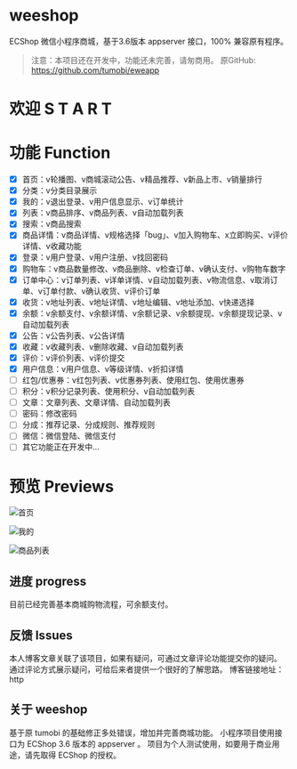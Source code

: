 # weeshop
ECShop 微信小程序商城，基于3.6版本 appserver 接口，100% 兼容原有程序。
> 注意：本项目还在开发中，功能还未完善，请匆商用。
> 原GitHub: https://github.com/tumobi/eweapp

# 欢迎 S T A R T

# 功能 Function
+ [x] 首页：v轮播图、v商城滚动公告、v精品推荐、v新品上市、v销量排行
+ [x] 分类：v分类目录展示
+ [x] 我的：v退出登录、v用户信息显示、v订单统计
+ [x] 列表：v商品排序、v商品列表、v自动加载列表
+ [x] 搜索：v商品搜索
+ [x] 商品详情：v商品详情、v规格选择「bug」、v加入购物车、x立即购买、v评价详情、v收藏功能
+ [x] 登录：v用户登录、v用户注册、v找回密码
+ [x] 购物车：v商品数量修改、v商品删除、v检查订单、v确认支付、v购物车数字
+ [x] 订单中心：v订单列表、v详单详情、v自动加载列表、v物流信息、v取消订单、v订单付款、v确认收货、v评价订单
+ [x] 收货：v地址列表、v地址详情、v地址编辑、v地址添加、v快递选择
+ [x] 余额：v余额支付、v余额详情、v余额记录、v余额提现、v余额提现记录、v自动加载列表
+ [x] 公告：v公告列表、v公告详情
+ [x] 收藏：v收藏列表、v删除收藏、v自动加载列表
+ [x] 评价：v评价列表、v评价提交
+ [x] 用户信息：v用户信息、v等级详情、v折扣详情
+ [ ] 红包/优惠券：v红包列表、v优惠券列表、使用红包、使用优惠券
+ [ ] 积分：v积分记录列表、使用积分、v自动加载列表
+ [ ] 文章：文章列表、文章详情、自动加载列表
+ [ ] 密码：修改密码
+ [ ] 分成：推荐记录、分成规则、推荐规则
+ [ ] 微信：微信登陆、微信支付
+ [ ] 其它功能正在开发中...

# 预览 Previews

![首页](http://upload-images.jianshu.io/upload_images/3985656-ae862448d3f72f48.png?imageMogr2/auto-orient/strip%7CimageView2/2/w/1240)

![我的](http://upload-images.jianshu.io/upload_images/3985656-1669a945af436074.png?imageMogr2/auto-orient/strip%7CimageView2/2/w/1240)

![商品列表](http://upload-images.jianshu.io/upload_images/3985656-549cd2c55efae115.png?imageMogr2/auto-orient/strip%7CimageView2/2/w/1240)

## 进度 progress
目前已经完善基本商城购物流程，可余额支付。

## 反馈 Issues
本人博客文章关联了该项目，如果有疑问，可通过文章评论功能提交你的疑问。
通过评论方式展示疑问，可给后来者提供一个很好的了解思路。
博客链接地址：http

## 关于 weeshop
基于原 tumobi 的基础修正多处错误，增加并完善商城功能。
小程序项目使用接口为 ECShop 3.6 版本的 appserver 。
项目为个人测试使用，如要用于商业用途，请先取得 ECShop 的授权。
